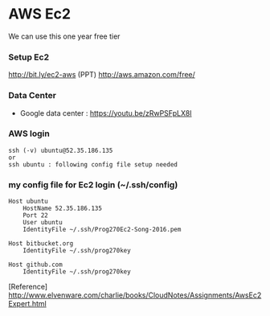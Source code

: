 # AWS Ec2
We can use this one year free tier

### Setup Ec2
http://bit.ly/ec2-aws  (PPT)
http://aws.amazon.com/free/

### Data Center
* Google data center : https://youtu.be/zRwPSFpLX8I

### AWS login
```
ssh (-v) ubuntu@52.35.186.135
or
ssh ubuntu : following config file setup needed
```

### my config file for Ec2 login (~/.ssh/config)
```
Host ubuntu
    HostName 52.35.186.135
    Port 22
    User ubuntu
    IdentityFile ~/.ssh/Prog270Ec2-Song-2016.pem

Host bitbucket.org
    IdentityFile ~/.ssh/prog270key

Host github.com
    IdentityFile ~/.ssh/prog270key
```

[Reference]
http://www.elvenware.com/charlie/books/CloudNotes/Assignments/AwsEc2Expert.html
